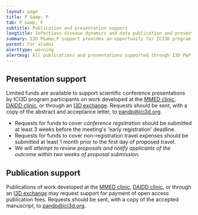 ```yaml
---
layout: page
title: P &amp; P
tab: P &amp; P
subtitle: Publication and presentation support
longtitle: Infectious disease dynamics and data publication and presentation support
summary: I3D P&amp;P support provides an opportunity for ICI3D program participants to share their research through peer-reviewed publications and presentation at scientific conferences.
parent: For alumni
alerttype: warning
alertmsg: All publications and presentations supported through I3D P&P must acknowledge the ICI3D program and relevant funding sources, as specified in the P&P award letter. In addition, publications must comply with the open access policy for NIH-funded research.
---
```


## Presentation support

Limited funds are available to support scientific conference presentations by ICI3D program participants on work developed at the [MMED clinic](../mmed), [DAIDD clinic](../daidd), or through an [I3D exchange](../i3d). Requests should be sent, with a copy of the abstract and acceptance letter, to <pandp@ici3d.org>.

- Requests for funds to cover _conference regsitration_ should be submitted at least 3 weeks before the meeting's 'early registration' deadline.
- Requests for funds to cover non-registration travel expenses should be submitted at least 1 month prior to the first day of proposed travel.
- _We will attempt to review proposals and notify applicants of the outcome within two weeks of proposal submission._

## Publication support

Publications of work developed at the [MMED clinic](../mmed), [DAIDD clinic](../daidd), or through an [I3D exchange](../i3d) may request support for payment of open access publication fees. Requests should be sent, with a copy of the accepted manuscript, to <pandp@ici3d.org>.
